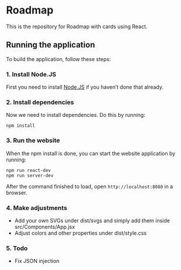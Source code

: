 
# Roadmap

This is the repository for Roadmap with cards using React. 

## Running the application

To build the application, follow these steps:

### 1. Install Node.JS
First you need to install [Node.JS](https://nodejs.org) if you haven’t done that already.
### 2. Install dependencies
Now we need to install dependencies. Do this by running:
```
npm install
```
### 3. Run the website
When the npm install is done, you can start the website application by running:
```
npm run react-dev
npm run server-dev
```

After the command finished to load, open `http://localhost:8080` in a browser.

### 4. Make adjustments

* Add your own SVGs under dist/svgs and simply add them inside src/Components/App.jsx
* Adjust colors and other properties under dist/style.css

### 5. Todo
* Fix JSON injection
